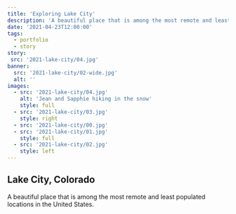 ```yaml
---
title: 'Exploring Lake City'
description: 'A beautiful place that is among the most remote and least populated locations in the United States.'
date: '2021-04-23T12:00:00'
tags:
  - portfolio
  - story
story:
 src: '2021-lake-city/04.jpg'
banner:
  src: '2021-lake-city/02-wide.jpg'
  alt: ''
images:
  - src: '2021-lake-city/04.jpg'
    alt: 'Jean and Sapphie hiking in the snow'
    style: full
  - src: '2021-lake-city/03.jpg'
    style: right
  - src: '2021-lake-city/00.jpg'
  - src: '2021-lake-city/01.jpg'
    style: full
  - src: '2021-lake-city/02.jpg'
    style: left
---
```


## Lake City, Colorado

A beautiful place that is among the most remote and least populated locations in the United States.